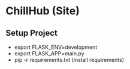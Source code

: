# ChillHub (Site)

## Setup Project
 - export FLASK_ENV=development
 - export FLASK_APP=main.py
 - pip -r requirements.txt (install requirements)
